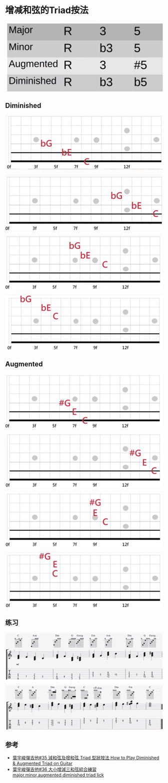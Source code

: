 # 增减和弦的Triad按法

![](../../images/practice/chord/diminished_augmented_1.png)

## Diminished

![](../../images/practice/chord/diminished_augmented_4.png)

![](../../images/practice/chord/diminished_augmented_5.png)

![](../../images/practice/chord/diminished_augmented_6.png)

![](../../images/practice/chord/diminished_augmented_7.png)

## Augmented

![](../../images/practice/chord/diminished_augmented_8.png)

![](../../images/practice/chord/diminished_augmented_9.png)

![](../../images/practice/chord/diminished_augmented_10.png)

![](../../images/practice/chord/diminished_augmented_11.png)

## 练习

![](../../images/practice/chord/diminished_augmented_2.png)

![](../../images/practice/chord/diminished_augmented_3.png)

## 参考
- [葉宇峻彈吉他#35 減和弦及增和弦 Triad 型狀按法 How to Play Diminished & Augmented Triad on Guitar](https://www.youtube.com/watch?v=qTTuQoWboZU&feature=youtu.be)
- [葉宇峻彈吉他#36 大小增減三和弦綜合練習 major,minor,augmented,diminished triad lick](https://www.youtube.com/watch?v=IJ4n3qKyed0&feature=youtu.be)
